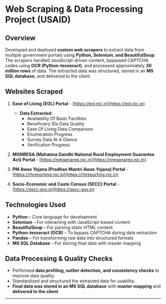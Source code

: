 # Web Scraping & Data Processing Project (USAID)

## Overview  
Developed and deployed **custom web scrapers** to extract data from multiple government portals using **Python, Selenium, and BeautifulSoup**. The scrapers handled JavaScript-driven content, bypassed CAPTCHA codes using **OCR (Python-tesseract)**, and processed approximately **30 million rows** of data. The extracted data was structured, stored in an **MS SQL database**, and delivered to the client.

## Websites Scraped  
1. **Ease of Living (EOL) Portal** - [https://eol.nic.in](https://eol.nic.in)  
   - **Data Extracted:**  
     - Availability Of Basic Facilities  
     - Beneficiary IDs Data Quality  
     - Ease Of Living Data Comparison  
     - Enumeration Progress  
     - Survey Data At A Glance  
     - Verification Progress  

2. **MGNREGA (Mahatma Gandhi National Rural Employment Guarantee Act) Portal** - [https://nreganarep.nic.in](https://nreganarep.nic.in)  

3. **PM Awas Yojana (Pradhan Mantri Awas Yojana) Portal** - [https://rhreporting.nic.in](https://rhreporting.nic.in)  

4. **Socio-Economic and Caste Census (SECC) Portal** - [https://secc.gov.in](https://secc.gov.in)  

## Technologies Used  
- **Python** – Core language for development  
- **Selenium** – For interacting with JavaScript-based content  
- **BeautifulSoup** – For parsing static HTML content  
- **Python-tesseract (OCR)** – To bypass CAPTCHA during data extraction  
- **Pandas** – For transforming raw data into structured formats  
- **MS SQL Database** – For storing final data with master mapping  

## Data Processing & Quality Checks  
- Performed **data profiling, outlier detection, and consistency checks** to improve data quality.  
- Standardized and structured the extracted data for usability.  
- **Final data was stored in an MS SQL database** with **master mapping** and **delivered to the client**.  

---



